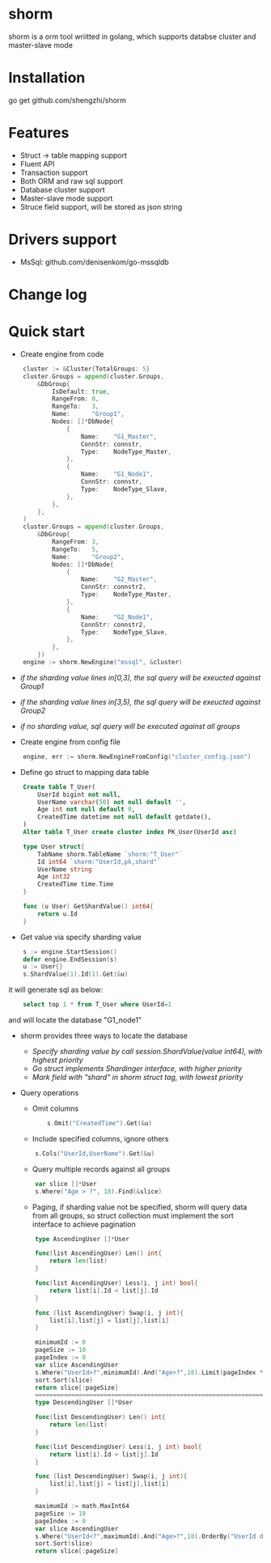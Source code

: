# shorm
shorm is a orm tool wriitted in golang, which supports databse cluster and master-slave mode

# Installation
  go get github.com/shengzhi/shorm

# Features
- Struct -> table mapping support
- Fluent API
- Transaction support
- Both ORM and raw sql support
- Database cluster support
- Master-slave mode support
- Struce field support, will be stored as json string

# Drivers support
- MsSql: github.com/denisenkom/go-mssqldb

# Change log


# Quick start
- Create engine from code

```Go
    cluster := &Cluster{TotalGroups: 5}
	cluster.Groups = append(cluster.Groups,
		&DbGroup{
			IsDefault: true,
			RangeFrom: 0,
			RangeTo:   3,
			Name:      "Group1",
			Nodes: []*DbNode{
				{
					Name:    "G1_Master",
					ConnStr: connstr,
					Type:    NodeType_Master,
				},
				{
					Name:    "G1_Node1",
					ConnStr: connstr,
					Type:    NodeType_Slave,
				},
			},
		},
	)
	cluster.Groups = append(cluster.Groups,
		&DbGroup{
			RangeFrom: 3,
			RangeTo:   5,
			Name:      "Group2",
			Nodes: []*DbNode{
				{
					Name:    "G2_Master",
					ConnStr: connstr2,
					Type:    NodeType_Master,
				},
				{
					Name:    "G2_Node1",
					ConnStr: connstr2,
					Type:    NodeType_Slave,
				},
			},
		})
	engine := shorm.NewEngine("mssql", &cluster)
```
- *if the sharding value lines in[0,3), the sql query will be exeucted against Group1*
- *if the sharding value lines in[3,5), the sql query will be exeucted against Group2*
- *if no sharding value, sql query will be executed against all groups*


- Create engine from config file
```Go
	engine, err := shorm.NewEngineFromConfig("cluster_config.json")
```
- Define go struct to mapping data table
```Sql
	Create table T_User(
		UserId bigint not null,
		UserName varchar(50) not null default '',
		Age int not null default 0,
		CreatedTime datetime not null default getdate(),
	)
	Alter table T_User create cluster index PK_User(UserId asc)
```
```Go
	type User struct{
		TabName shorm.TableName `shorm:"T_User"`
		Id int64 `shorm:"UserId,pk,shard"`
		UserName string
		Age int32
		CreatedTime time.Time
	}

	func (u User) GetShardValue() int64{
		return u.Id
	}
```

- Get value via specify sharding value
```Go
	s := engine.StartSession()
	defer engine.EndSession(s)
	u := User{}
	s.ShardValue(1).Id(1).Get(&u)
```
it will generate sql as below:
```Sql
	select top 1 * from T_User where UserId=1
``` 
and will locate the database "G1_node1"

- shorm provides three ways to locate the database
	* *Specify sharding value by call session.ShardValue(value int64), with highest priority*
	* *Go struct implements Shardinger interface, with higher priority*
	* *Mark field with "shard" in shorm struct tag, with lowest priority*

- Query operations

	- Omit columns
		```Go
			s.Omit("CreatedTime").Get(&u)
		```
	- Include specified columns, ignore others
	```Go
		s.Cols("UserId,UserName").Get(&u)
	```
	- Query multiple records against all groups
	```Go
		var slice []*User
		s.Where("Age > ?", 18).Find(&slice)
	```
	- Paging, if sharding value not be specified, shorm will query data from all groups, so struct collection must implement the sort interface to achieve pagination
	```Go
		type AscendingUser []*User

		func(list AscendingUser) Len() int{
			return len(list)
		}

		func(list AscendingUser) Less(i, j int) bool{
			return list[i].Id < list[j].Id
		}

		func (list AscendingUser) Swap(i, j int){
			list[i],list[j] = list[j],list[i]
		}

		minimumId := 0
		pageSize := 10
		pageIndex := 0
		var slice AscendingUser
		s.Where("UserId>?",minimumId).And("Age>?",18).Limit(pageIndex * pageSize, pageSize).Find(&slice)
		sort.Sort(slice)
		return slice[:pageSize]
		================================================================
		type DescendingUser []*User

		func(list DescendingUser) Len() int{
			return len(list)
		}

		func(list DescendingUser) Less(i, j int) bool{
			return list[i].Id > list[j].Id
		}

		func (list DescendingUser) Swap(i, j int){
			list[i],list[j] = list[j],list[i]
		}

		maximumId := math.MaxInt64
		pageSize := 10
		pageIndex := 0
		var slice AscendingUser
		s.Where("UserId<?",maximumId).And("Age>?",18).OrderBy("UserId desc").Limit(pageIndex * pageSize, pageSize).Find(&slice)
		sort.Sort(slice)
		return slice[:pageSize]
	```
